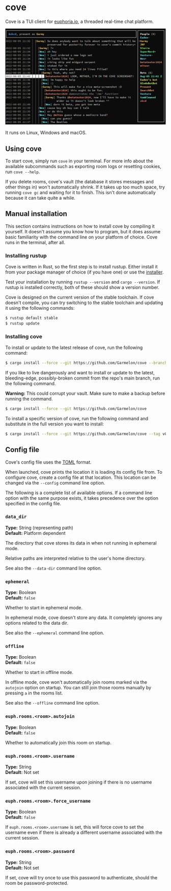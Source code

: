 # cove

Cove is a TUI client for [euphoria.io](https://euphoria.io/), a threaded
real-time chat platform.

![A very meta screenshot](screenshot.png)

It runs on Linux, Windows and macOS.

## Using cove

To start cove, simply run `cove` in your terminal. For more info about the
available subcommands such as exporting room logs or resetting cookies, run
`cove --help`.

If you delete rooms, cove's vault (the database it stores messages and other
things in) won't automatically shrink. If it takes up too much space, try
running `cove gc` and waiting for it to finish. This isn't done automatically
because it can take quite a while.

## Manual installation

This section contains instructions on how to install cove by compiling it yourself.
It doesn't assume you know how to program, but it does assume basic familiarity with the command line on your platform of choice.
Cove runs in the terminal, after all.

### Installing rustup

Cove is written in Rust, so the first step is to install rustup. Either install
it from your package manager of choice (if you have one) or use the
[installer](https://rustup.rs/).

Test your installation by running `rustup --version` and `cargo --version`. If
rustup is installed correctly, both of these should show a version number.

Cove is designed on the current version of the stable toolchain. If cove doesn't
compile, you can try switching to the stable toolchain and updating it using the
following commands:
```bash
$ rustup default stable
$ rustup update
```

### Installing cove

To install or update to the latest release of cove, run the following command:

```bash
$ cargo install --force --git https://github.com/Garmelon/cove --branch latest
```

If you like to live dangerously and want to install or update to the latest,
bleeding-edge, possibly-broken commit from the repo's main branch, run the
following command.

**Warning:** This could corrupt your vault. Make sure to make a backup before
running the command.

```bash
$ cargo install --force --git https://github.com/Garmelon/cove
```

To install a specific version of cove, run the following command and substitute
in the full version you want to install:

```bash
$ cargo install --force --git https://github.com/Garmelon/cove --tag v0.1.0
```

## Config file

Cove's config file uses the [TOML](https://toml.io/) format.

When launched, cove prints the location it is loading its config file from. To
configure cove, create a config file at that location. This location can be
changed via the `--config` command line option.

The following is a complete list of available options. If a command line option
with the same purpose exists, it takes precedence over the option specified in
the config file.

### `data_dir`

**Type:** String (representing path)  
**Default:** Platform dependent

The directory that cove stores its data in when not running in ephemeral mode.

Relative paths are interpreted relative to the user's home directory.

See also the `--data-dir` command line option.

### `ephemeral`

**Type:** Boolean  
**Default:** `false`

Whether to start in ephemeral mode.

In ephemeral mode, cove doesn't store any data. It completely ignores any
options related to the data dir.

See also the `--ephemeral` command line option.

### `offline`

**Type:** Boolean  
**Default:** `false`

Whether to start in offline mode.

In offline mode, cove won't automatically join rooms marked via the `autojoin`
option on startup. You can still join those rooms manually by pressing `a` in
the rooms list.

See also the `--offline` command line option.

### `euph.rooms.<room>.autojoin`

**Type:** Boolean  
**Default:** `false`

Whether to automatically join this room on startup.

### `euph.rooms.<room>.username`

**Type:** String  
**Default:** Not set

If set, cove will set this username upon joining if there is no username
associated with the current session.

### `euph.rooms.<room>.force_username`

**Type:** Boolean  
**Default:** `false`

If `euph.rooms.<room>.username` is set, this will force cove to set the username
even if there is already a different username associated with the current
session.

### `euph.rooms.<room>.password`

**Type:** String  
**Default:** Not set

If set, cove will try once to use this password to authenticate, should the room
be password-protected.
